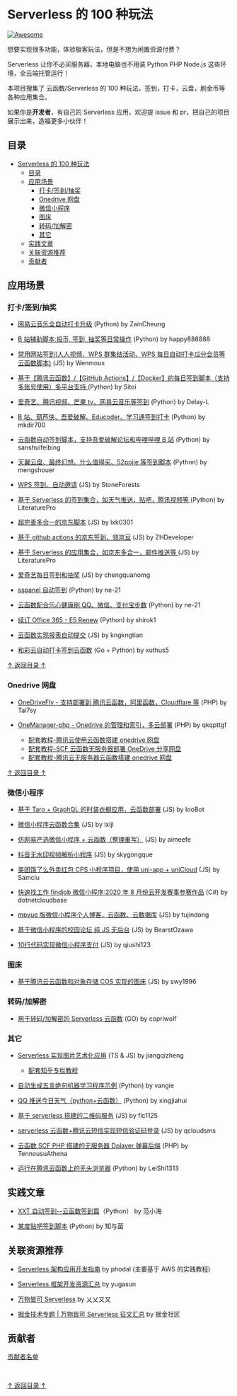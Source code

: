 # Serverless 的 100 种玩法

[![Awesome](https://cdn.rawgit.com/sindresorhus/awesome/d7305f38d29fed78fa85652e3a63e154dd8e8829/media/badge.svg)](https://github.com/sindresorhus/awesome)

想要实现很多功能，体验极客玩法，但是不想为闲置资源付费？

Serverless 让你不必买服务器，本地电脑也不用装 Python PHP Node.js 这些环境，全云端托管运行！

本项目搜集了 云函数/Serverless 的 100 种玩法，签到，打卡，云盘，刷金币等各种应用集合。

如果你是**开发者**，有自己的 Serverless 应用，欢迎提 issue 和 pr，把自己的项目展示出来，造福更多小伙伴！

## 目录

- [Serverless 的 100 种玩法](#serverless-的-100-种玩法)
  - [目录](#目录)
  - [应用场景](#应用场景)
    - [打卡/签到/抽奖](#打卡签到抽奖)
    - [Onedrive 网盘](#onedrive-网盘)
    - [微信小程序](#微信小程序)
    - [图床](#图床)
    - [转码/加解密](#转码加解密)
    - [其它](#其它)
  - [实践文章](#实践文章)
  - [关联资源推荐](#关联资源推荐)
  - [贡献者](#贡献者)

## 应用场景

### 打卡/签到/抽奖

- [网易云音乐全自动打卡升级](https://github.com/ZainCheung/netease-cloud) (Python) by ZainCheung

- [B 站辅助脚本:投币, 签到, 抽奖等日常操作](https://github.com/happy888888/BiliExp)
  (Python) by happy888888

- [常用网站签到(人人视频、WPS 群集结活动、WPS 每日自动打卡瓜分会员等云函数脚本)](https://github.com/Wenmoux/checkbox) (JS) by Wenmoux

- [基于【腾讯云函数】/【GitHub Actions】/【Docker】的每日签到脚本（支持多账号使用）多平台支持 ](https://github.com/Sitoi/dailycheckin) (Python) by Sitoi

- [爱奇艺、腾讯视频、芒果 tv、网易云音乐等签到](https://github.com/Dingugu/SCF_Sign) (Python) by Delay-L

- [B 站、葫芦侠、吾爱破解、Educoder、学习通签到打卡](https://github.com/mkdir700/sign_in) (Python) by mkdir700

- [云函数自动签到脚本，支持吾爱破解论坛和哔哩哔哩 B 站](https://github.com/sanshuifeibing/ExampleForSCF) (Python) by sanshuifeibing

- [天翼云盘、最终幻想、什么值得买、52pojie 等签到脚本](https://github.com/mengshouer/CheckinBox) (Python) by mengshouer

- [WPS 签到、自动邀请](https://github.com/StoneForests/wpsqiandao) (JS) by StoneForests

- [基于 Serverless 的签到集合，如天气推送，贴吧，腾讯视频等 ](https://github.com/LiteraturePro/Serverless-Python) (Python) by LiteraturePro

- [超完善多合一的京东脚本](https://github.com/lxk0301/jd_scripts) (JS) by lxk0301

- [基于 github actions 的京东签到、领京豆](https://github.com/ZHDeveloper/JD_Sign_Action) (JS) by ZHDeveloper

- [基于 Serverless 的应用集合，如京东多合一，邮件推送等 ](https://github.com/LiteraturePro/Serverless-Nodejs) (JS) by LiteraturePro

- [爱奇艺每日签到和抽奖](https://github.com/chengquanomg/iqy_checkin) (JS) by chengquanomg

- [sspanel 自动签到](https://github.com/ne-21/sspanel-automaticcheckin) (Python) by ne-21

- [云函数配合乐心健康刷 QQ、微信、支付宝步数](https://github.com/ne-21/lx-step) (Python) by ne-21

- [续订 Office 365 - E5 Renew](https://github.com/shirok1/e5-api-renew-scf) (Python) by shirok1

- [云函数实现报表自动提交](https://github.com/kngkngtian/AutoReport) (JS) by kngkngtian

- [和彩云自动打卡签到云函数](https://github.com/xuthus5/HeCaiYun) (Go + Python) by xuthus5

[↑ 返回目录 ↑](#目录)

### Onedrive 网盘

- [OneDriveFly - 支持部署到 腾讯云函数，阿里函数，Cloudflare 等](https://github.com/Tai7sy/OneDriveFly) (PHP) by Tai7sy

- [OneManager-php - Onedrive 的管理和索引，多云部署](https://github.com/qkqpttgf/OneManager-php) (PHP) by qkqpttgf

  - [配套教程-腾讯云使用云函数搭建 onedrive 网盘](http://www.xmengnet.cn/66.html)
  - [配套教程-SCF 云函数无服务器部署 OneDrive 分享网盘](http://www.bttme.com/archives/138.html)
  - [配套教程-腾讯云无服务器云函数搭建 onedrive 网盘](https://www.nbmao.com/archives/4076)

[↑ 返回目录 ↑](#目录)

### 微信小程序

- [基于 Taro + GraphQL 的时装衣橱应用，云函数部署](https://github.com/IooBot/taro-graphql-cache-fc-msparis) (JS) by IooBot

- [微信小程序云函数合集](https://github.com/lxljl/cloudFns) (JS) by lxljl

- [仿网易严选微信小程序 + 云函数（整理重写）](https://github.com/aimeefe/cloudeApp) (JS) by aimeefe

- [抖音无水印视频解析小程序](https://github.com/skygongque/MiniProgram-DouyinParse) (JS) by skygongque

- [美团饿了么外卖红包 CPS 小程序项目，使用 uni-app + uniCloud](https://github.com/Samciu/CouponToday) (JS) by Samciu

- [快速找工作 findjob 微信小程序:2020 年 8 月份云开发赛事参赛作品](https://github.com/dotnetcloudbase/findjobtclooud) (C#) by dotnetcloudbase

- [mpvue 版微信小程序个人博客，云函数、云数据库](https://github.com/tujindong/miniblog) (JS) by tujindong

- [基于微信小程序的校园论坛 纯 JS 无后台](https://github.com/BearstOzawa/ourTalk) (JS) by BearstOzawa

- [10行代码实现微信小程序支付](https://github.com/qiushi123/cloud-pay) (JS) by qiushi123

### 图床

- [基于腾讯云云函数和对象存储 COS 实现的图床](https://github.com/swy1996/scfimgbed) (JS) by swy1996

### 转码/加解密

- [用于转码/加解密的 Serverless 云函数](https://github.com/copriwolf/serverless-transitcode) (GO) by copriwolf

### 其它

- [Serverless 实现图片艺术化应用](https://github.com/jiangqizheng/art) (TS & JS) by jiangqizheng

  - [配套知乎专栏教程](https://zhuanlan.zhihu.com/p/218803108)

- [自动生成五言绝句机器学习程序示例](https://github.com/vangie/poetry) (Python) by vangie

- [QQ 推送今日天气（python+云函数）](https://github.com/xingjiahui/Weather-Push) (Python) by xingjiahui

- [基于 serverless 搭建的二维码服务](https://github.com/flc1125/serverless-example/tree/master/tencent-nodejs-qrcode) (JS) by flc1125

- [serverless 云函数+腾讯云短信实现短信验证码登录](https://github.com/qcloudsms/smsLogin) (JS) by qcloudsms

- [云函数 SCF PHP 搭建的无服务器 Dplayer 弹幕后端](https://github.com/TennousuAthena/Serverless-DPlayer-PHP) (PHP) by TennousuAthena

- [运行在腾讯云函数上的无头浏览器](https://github.com/LeiShi1313/scf-headless-chrome) (Python) by LeiShi1313

## 实践文章

- [XXT 自动签到--云函数签到篇](https://zhuanlan.zhihu.com/p/134004489)（Python） by 范小海

- [某度贴吧签到脚本](https://www.aneu.cn/80.html) (Python) by 知与菌

## 关联资源推荐

- [Serverless 架构应用开发指南](https://github.com/phodal/serverless) by phodal (主要基于 AWS 的实践教程)

- [Serverless 框架开发资源汇总](https://github.com/yugasun/awesome-serverless-framework) by yugasun

- [万物皆可 Serverless](https://cloud.tencent.com/developer/column/86207) by 乂乂又又

- [掘金技术专题 | 万物皆可 Serverless 征文汇总](https://juejin.cn/post/6894087576504926215) by 掘金社区

## 贡献者

[贡献者名单](https://github.com/tinafangkunding/awesome-serverless/graphs/contributors)

<br>

[↑ 返回目录 ↑](#目录)
